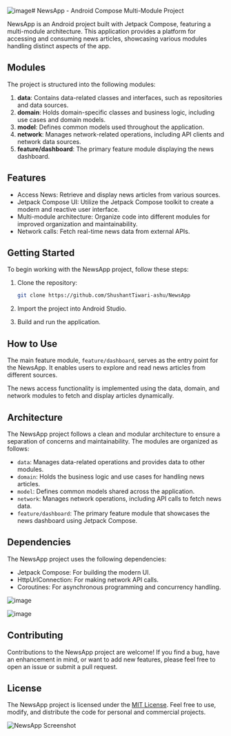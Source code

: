 ![image](https://github.com/dev-shushant/NewsApp/assets/20141043/45e6e18d-7377-4132-ba38-31c8834c2178)# NewsApp - Android Compose Multi-Module Project

NewsApp is an Android project built with Jetpack Compose, featuring a multi-module architecture. This application provides a platform for accessing and consuming news articles, showcasing various modules handling distinct aspects of the app.

## Modules

The project is structured into the following modules:

1. **data**: Contains data-related classes and interfaces, such as repositories and data sources.
2. **domain**: Holds domain-specific classes and business logic, including use cases and domain models.
3. **model**: Defines common models used throughout the application.
4. **network**: Manages network-related operations, including API clients and network data sources.
5. **feature/dashboard**: The primary feature module displaying the news dashboard.

## Features

- Access News: Retrieve and display news articles from various sources.
- Jetpack Compose UI: Utilize the Jetpack Compose toolkit to create a modern and reactive user interface.
- Multi-module architecture: Organize code into different modules for improved organization and maintainability.
- Network calls: Fetch real-time news data from external APIs.

## Getting Started

To begin working with the NewsApp project, follow these steps:

1. Clone the repository:

   ```bash
   git clone https://github.com/ShushantTiwari-ashu/NewsApp
   ```

2. Import the project into Android Studio.

3. Build and run the application.

## How to Use

The main feature module, `feature/dashboard`, serves as the entry point for the NewsApp. It enables users to explore and read news articles from different sources.

The news access functionality is implemented using the data, domain, and network modules to fetch and display articles dynamically.

## Architecture

The NewsApp project follows a clean and modular architecture to ensure a separation of concerns and maintainability. The modules are organized as follows:

- `data`: Manages data-related operations and provides data to other modules.
- `domain`: Holds the business logic and use cases for handling news articles.
- `model`: Defines common models shared across the application.
- `network`: Manages network operations, including API calls to fetch news data.
- `feature/dashboard`: The primary feature module that showcases the news dashboard using Jetpack Compose.

## Dependencies

The NewsApp project uses the following dependencies:

- Jetpack Compose: For building the modern UI.
- HttpUrlConnection: For making network API calls.
- Coroutines: For asynchronous programming and concurrency handling.

  
![image](https://github.com/dev-shushant/NewsApp/assets/20141043/078f793b-46d5-4919-ad5c-126ecc214613)

![image](https://github.com/dev-shushant/NewsApp/assets/20141043/d4f79dd4-148d-4751-b993-055a6555d38a)


## Contributing

Contributions to the NewsApp project are welcome! If you find a bug, have an enhancement in mind, or want to add new features, please feel free to open an issue or submit a pull request.
## License

The NewsApp project is licensed under the [MIT License](LICENSE). Feel free to use, modify, and distribute the code for personal and commercial projects.

![NewsApp Screenshot](https://github.com/ShushantTiwari-ashu/NewsApp/assets/20141043/2fb845e8-646a-41cc-81c1-79afa1ab6b73)
